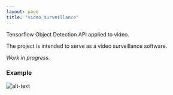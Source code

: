 ```yaml
---
layout: page
title: "video_surveillance"
---
```


Tensorflow Object Detection API applied to video.

The project is intended to serve as a video surveillance software.

*Work in progress.*

### Example
![alt-text](https://jfreek.github.io/video_surveillance/examples/test2.gif)

